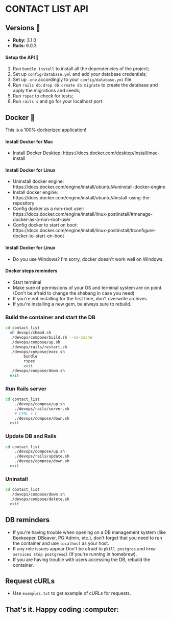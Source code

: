 # CONTACT LIST API


## Versions :gem:
* **Ruby:** 3.1.0
* **Rails:** 6.0.3

#### Setup the API :monorail:

1. Run `bundle install` to install all the dependencies of the project;
2. Set up `config/database.yml` and add your database credentials;
3. Set up `.env` accordingly to your `config/database.yml` file.
3. Run `rails db:drop db:create db:migrate` to create the database and apply the migrations and seeds;
4. Run `rspec` to check for tests;
5. Run `rails s` and go for your localhost port.

## Docker :whale:

<p>This is a 100% dockerized application!</p>

#### Install Docker for Mac
<ul>
    <li>Install Docker Desktop: https://docs.docker.com/desktop/install/mac-install </li>
</ul>

#### Install Docker for Linux
<ul>
    <li>Uninstall docker engine: https://docs.docker.com/engine/install/ubuntu/#uninstall-docker-engine</li>
    <li>Install docker engine: https://docs.docker.com/engine/install/ubuntu/#install-using-the-repository</li>
    <li>Config docker as a non-root user: https://docs.docker.com/engine/install/linux-postinstall/#manage-docker-as-a-non-root-user</li>
    <li>Config docker to start on boot: https://docs.docker.com/engine/install/linux-postinstall/#configure-docker-to-start-on-boot</li>
</ul>

#### Install Docker for Linux
<ul>
    <li>Do you use Windows? I'm sorry, docker doesn't work well on Windows. </li>
</ul>

#### Docker steps reminders

- Start terminal
- Make sure of permissions of your OS and terminal system are on point. (Don't be afraid to change the shebang in case you need)
- If you're not installing for the first time, don't overwrite archives
- If you're installing a new gem, be always sure to rebuild.


### Build the container and start the DB


```bash
cd contact_list
  sh devops/chmod.sh
  ./devops/compose/build.sh --no-cache
  ./devops/compose/up.sh
  ./devops/rails/restart.sh
  ./devops/compose/exec.sh
        bundle
        rspec
        exit
  ./devops/compose/down.sh
  exit
```

### Run Rails server

```bash
cd contact_list
    ./devops/compose/up.sh
    ./devops/rails/server.sh
    # CTRL + C
    ./devops/compose/down.sh
  exit
```

### Update DB and Rails

```bash
cd contact_list
    ./devops/compose/up.sh
    ./devops/rails/update.sh
    ./devops/compose/down.sh
  exit
```

### Uninstall

```bash
cd contact_list
  ./devops/compose/down.sh
  ./devops/compose/delete.sh
  exit
```

## DB reminders

- If you're having trouble when opening on a DB management system (like Beekeeper, DBeaver, PG Admin, etc.), don't forget that you need to run the container and use `localhost` as your host. 
- If any role issues appear Don't be afraid to `pkill postgres` and `brew services stop postgresql` (If you're running in homebrew).
- If you are having trouble with users accessing the DB, rebuild the container.

## Request cURLs

- Use `examples.txt` to get example of cURLs for requests.

<h2>That's it. Happy coding :computer:</h2> 
